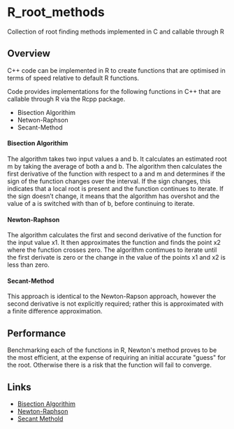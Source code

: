 # R_root_methods
Collection of root finding methods implemented in C and callable through R

## Overview
C++ code can be implemented in R to create functions that are optimised in terms of speed relative to default R functions.

Code provides implementations for the following functions in C++ that are callable through R via the Rcpp package.
* Bisection Algorithim
* Netwon-Raphson
* Secant-Method

#### Bisection Algorithim
The algorithm takes two input values a and b. It calculates an estimated root m by taking the average of both a and b. The algorithm then calculates the first derivative of the function with respect to a and m and determines if the sign of the function changes over the interval. If the sign changes, this indicates that a local root is present and the function continues to iterate. If the sign doesn’t change, it means that the algorithm has overshot and the value of a is switched with than of b, before continuing to iterate.

#### Newton-Raphson
The algorithm calculates the first and second derivative of the function for the input value x1. It then approximates the function and finds the point x2 where the function crosses zero. The algorithm contimues to iterate until the first derivate is zero or the change in the value of the points x1 and x2 is less than zero.

#### Secant-Method
This approach is identical to the Newton-Rapson approach, however the second derivative is not explicitly required; rather this is approximated with a finite difference approximation.

## Performance
Benchmarking each of the functions in R, Newton's method proves to be the most efficient, at the expense of requiring an initial accurate "guess" for the root. Otherwise there is a risk that the function will fail to converge.

## Links
* [Bisection Algorithim](https://en.wikipedia.org/wiki/Bisection_method)
* [Newton-Raphson](https://en.wikipedia.org/wiki/Newton%27s_method)
* [Secant Methold](https://en.wikipedia.org/wiki/Secant_method)
